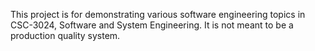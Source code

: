 This project is for demonstrating various software engineering topics in CSC-3024, Software and System Engineering. 
It is not meant to be a production quality system.
